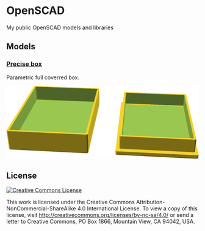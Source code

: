 # OpenSCAD

My public OpenSCAD models and libraries

## Models

### [Precise box](preciseBox/README.md) 

Parametric full coverred box.

![Precise box](preciseBox/preciseBox.png "Precise box")

## License

[![Creative Commons License](https://i.creativecommons.org/l/by-nc-sa/4.0/88x31.png "Creative Commons License")](http://creativecommons.org/licenses/by-nc-sa/4.0/)

This work is licensed under the Creative Commons Attribution-NonCommercial-ShareAlike 4.0 International License. To view a copy of this license, visit http://creativecommons.org/licenses/by-nc-sa/4.0/ or send a letter to Creative Commons, PO Box 1866, Mountain View, CA 94042, USA.
